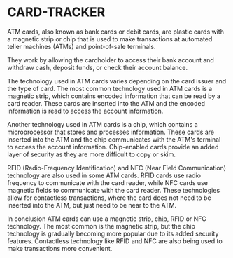 # CARD-TRACKER



ATM cards, also known as bank cards or debit cards, are plastic cards with a magnetic strip or chip that is used to make transactions at automated teller machines 
(ATMs) and point-of-sale terminals.

They work by allowing the cardholder to access their bank account and withdraw cash, deposit funds, or check their account balance.

The technology used in ATM cards varies depending on the card issuer and the type of card. The most common technology used in ATM cards is a magnetic strip,
which contains encoded information that can be read by a card reader.
These cards are inserted into the ATM and the encoded information is read to access the account information.

Another technology used in ATM cards is a chip, which contains a microprocessor that stores and processes information. 
These cards are inserted into the ATM and the chip communicates with the ATM's terminal to access the account information. 
Chip-enabled cards provide an added layer of security as they are more difficult to copy or skim.

RFID (Radio-Frequency Identification) and NFC (Near Field Communication) technology are also used in some ATM cards. 
RFID cards use radio frequency to communicate with the card reader, while NFC cards use magnetic fields to communicate with the card reader. 
These technologies allow for contactless transactions, where the card does not need to be inserted into the ATM, but just need to be near to the ATM.

In conclusion ATM cards can use a magnetic strip, chip, RFID or NFC technology. The most common is the magnetic strip, 
but the chip technology is gradually becoming more popular due to its added security features.
Contactless technology like RFID and NFC are also being used to make transactions more convenient.
